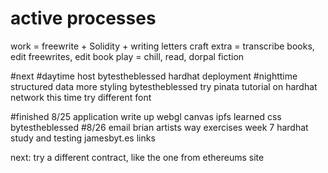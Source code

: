 
# active processes
work = freewrite + Solidity + writing letters craft
extra = transcribe books, edit freewrites, edit book
play = chill, read, dorpal fiction


#next
#daytime
host bytestheblessed
hardhat deployment
#nighttime
structured data
more styling bytestheblessed
try pinata tutorial on hardhat network this time
try different font

#finished 8/25
application write up
webgl canvas
ipfs learned
css bytestheblessed
#8/26
email brian
artists way exercises week 7
hardhat study and testing
jamesbyt.es links

next: try a different contract, like the one from ethereums site 
